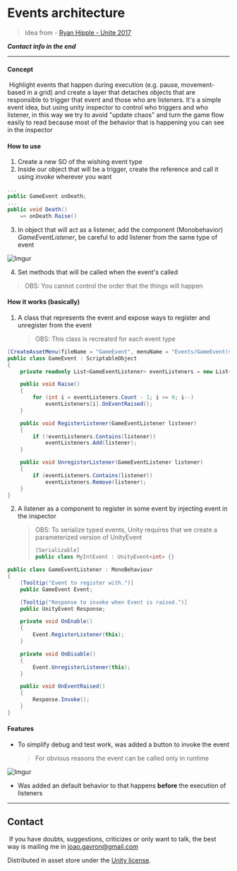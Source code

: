 # Events architecture

> Idea from - [Ryan Hipple - Unite 2017](https://www.youtube.com/watch?v=raQ3iHhE_Kk&t=2713s)

***Contact info in the end***

---

#### Concept

​	Highlight events that happen during execution (e.g. pause, movement-based in a grid) and create a layer that detaches objects that are responsible to trigger that event and those who are listeners. It's a simple event idea, but using unity inspector to control who triggers and who listener, in this way we try to avoid "update chaos" and turn the game flow easily to read because most of the behavior that is happening you can see in the inspector

#### How to use

1. Create a new SO of the wishing event type
2. Inside our object that will be a trigger, create the reference and call it using *invoke* wherever you want

```c#
...
public GameEvent onDeath;
...
public void Death()
    => onDeath.Raise()
```

3. In object that will act as a listener, add the component (Monobehavior) *GameEventListener*, be careful to add listener from the same type of event
   
![Imgur](https://i.imgur.com/YSVD9sk.png)
   
4. Set methods that will be called when the event's called

> OBS: You cannot control the order that the things will happen

#### How it works (basically)

1. A class that represents the event and expose ways to register and unregister from the event

   > OBS: This class is recreated for each event type

```c#
[CreateAssetMenu(fileName = "GameEvent", menuName = "Events/GameEvent(void)")]
public class GameEvent : ScriptableObject
{
    private readonly List<GameEventListener> eventListeners = new List<GameEventListenerInt>();

    public void Raise()
    {
        for (int i = eventListeners.Count - 1; i >= 0; i--)
            eventListeners[i].OnEventRaised();
    }

    public void RegisterListener(GameEventListener listener)
    {
        if (!eventListeners.Contains(listener))
            eventListeners.Add(listener);
    }

    public void UnregisterListener(GameEventListener listener)
    {
        if (eventListeners.Contains(listener))
            eventListeners.Remove(listener);
    }
}
```

2. A listener as a component to register in some event by injecting event in the inspector

   > OBS: To serialize typed events, Unity requires that we create a parameterized version of UnityEvent
   >
   > ```c#
   > [Serializable]
   > public class MyIntEvent : UnityEvent<int> {}
   > ```

```c#
public class GameEventListener : MonoBehaviour
{
    [Tooltip("Event to register with.")]
    public GameEvent Event;

    [Tooltip("Response to invoke when Event is raised.")]
    public UnityEvent Response;

    private void OnEnable()
    {
        Event.RegisterListener(this);
    }

    private void OnDisable()
    {
        Event.UnregisterListener(this);
    }

    public void OnEventRaised()
    {
        Response.Invoke();
    }
}
```



#### Features

* To simplify debug and test work, was added a button to invoke the event

  > For obvious reasons the event can be called only in runtime

![Imgur](https://i.imgur.com/KgJvQRY.png)

* Was added an default behavior to that happens **before** the execution of listeners

---

## Contact

​	If you have doubts, suggestions, criticizes or only want to talk, the best way is mailing me in joao.gavron@gmail.com

Distributed in asset store under the [Unity license](https://unity3d.com/legal/as_terms?_ga=2.91212574.56628704.1591012418-1089589826.1583496471).